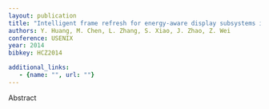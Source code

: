 ```yaml
---
layout: publication
title: "Intelligent frame refresh for energy-aware display subsystems in mobile devices"
authors: Y. Huang, M. Chen, L. Zhang, S. Xiao, J. Zhao, Z. Wei
conference: USENIX
year: 2014
bibkey: HCZ2014

additional_links:
   - {name: "", url: ""}
---
```

Abstract
